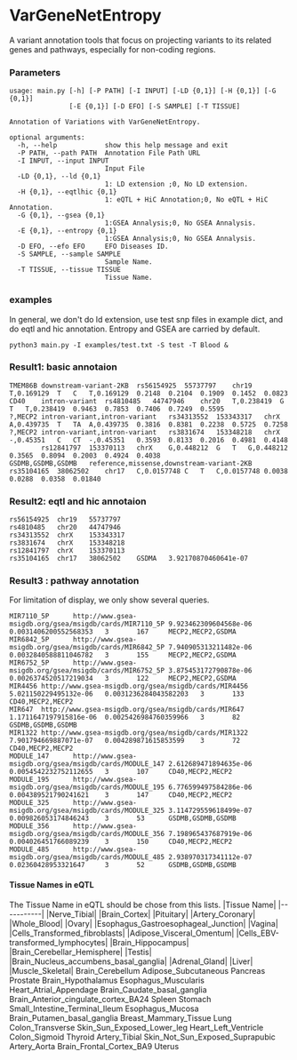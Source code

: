 # VarGeneNetEntropy

A variant annotation tools that focus on projecting variants to its related genes and pathways, especially for non-coding regions. 


### Parameters

```
usage: main.py [-h] [-P PATH] [-I INPUT] [-LD {0,1}] [-H {0,1}] [-G {0,1}]
               [-E {0,1}] [-D EFO] [-S SAMPLE] [-T TISSUE]

Annotation of Variations with VarGeneNetEntropy.

optional arguments:
  -h, --help            show this help message and exit
  -P PATH, --path PATH  Annotation File Path URL
  -I INPUT, --input INPUT
                        Input File
  -LD {0,1}, --ld {0,1}
                        1: LD extension ;0, No LD extension.
  -H {0,1}, --eqtlhic {0,1}
                        1: eQTL + HiC Annotation;0, No eQTL + HiC Annotation.
  -G {0,1}, --gsea {0,1}
                        1:GSEA Annalysis;0, No GSEA Annalysis.
  -E {0,1}, --entropy {0,1}
                        1:GSEA Annalysis;0, No GSEA Annalysis.
  -D EFO, --efo EFO     EFO Diseases ID.
  -S SAMPLE, --sample SAMPLE
                        Sample Name.
  -T TISSUE, --tissue TISSUE
                        Tissue Name.
```

### examples 

In general, we don't do ld extension, use test snp files in example dict, and do eqtl and hic annotation. Entropy and GSEA are carried by default.

```
python3 main.py -I examples/test.txt -S test -T Blood &
```

### Result1: basic annotaion

```
TMEM86B	downstream-variant-2KB	rs56154925	55737797	chr19	T,0.169129	T	C	T,0.169129	0.2148	0.2104	0.1909	0.1452	0.0823
CD40	intron-variant	rs4810485	44747946	chr20	T,0.238419	G	T	T,0.238419	0.9463	0.7853	0.7406	0.7249	0.5595
?,MECP2	intron-variant,intron-variant	rs34313552	153343317	chrX	A,0.439735	T	TA	A,0.439735	0.3816	0.8381	0.2238	0.5725	0.7258
?,MECP2	intron-variant,intron-variant	rs3831674	153348218	chrX	-,0.45351	C	CT	-,0.45351	0.3593	0.8133	0.2016	0.4981	0.4148
		rs12841797	153370113	chrX	G,0.448212	G	T	G,0.448212	0.3565	0.8094	0.2003	0.4924	0.4038
GSDMB,GSDMB,GSDMB	reference,missense,downstream-variant-2KB	rs35104165	38062502	chr17	C,0.0157748	C	T	C,0.0157748	0.0038	0.0288	0.0358	0.01840
```

### Result2: eqtl and hic annotaion

```
rs56154925	chr19	55737797
rs4810485	chr20	44747946
rs34313552	chrX	153343317
rs3831674	chrX	153348218
rs12841797	chrX	153370113
rs35104165	chr17	38062502	GSDMA	3.92170870460641e-07
```

### Result3 : pathway annotation

For limitation of display, we only show several queries.

```
MIR7110_5P      http://www.gsea-msigdb.org/gsea/msigdb/cards/MIR7110_5P 9.923462309604568e-06   0.0031406200552568353   3       167     MECP2,MECP2,GSDMA
MIR6842_5P      http://www.gsea-msigdb.org/gsea/msigdb/cards/MIR6842_5P 7.940905313211482e-06   0.0032840588811046782   3       155     MECP2,MECP2,GSDMA
MIR6752_5P      http://www.gsea-msigdb.org/gsea/msigdb/cards/MIR6752_5P 3.875453172790878e-06   0.0026374520517219034   3       122     MECP2,MECP2,GSDMA
MIR4456 http://www.gsea-msigdb.org/gsea/msigdb/cards/MIR4456    5.021150229495132e-06   0.0031236284043582203   3       133     CD40,MECP2,MECP2
MIR647  http://www.gsea-msigdb.org/gsea/msigdb/cards/MIR647     1.1711647197915816e-06  0.0025426984760359966   3       82      GSDMB,GSDMB,GSDMB
MIR1322 http://www.gsea-msigdb.org/gsea/msigdb/cards/MIR1322    7.901794669887071e-07   0.004289871615853599    3       72      CD40,MECP2,MECP2
MODULE_147      http://www.gsea-msigdb.org/gsea/msigdb/cards/MODULE_147 2.612689471894635e-06   0.0054542232752112655   3       107     CD40,MECP2,MECP2
MODULE_195      http://www.gsea-msigdb.org/gsea/msigdb/cards/MODULE_195 6.776599497584286e-06   0.004389521790241621    3       147     CD40,MECP2,MECP2
MODULE_325      http://www.gsea-msigdb.org/gsea/msigdb/cards/MODULE_325 3.114729559618499e-07   0.009826053174846243    3       53      GSDMB,GSDMB,GSDMB
MODULE_356      http://www.gsea-msigdb.org/gsea/msigdb/cards/MODULE_356 7.198965437687919e-06   0.004026451766089239    3       150     CD40,MECP2,MECP2
MODULE_485      http://www.gsea-msigdb.org/gsea/msigdb/cards/MODULE_485 2.938970317341112e-07   0.02360428953321647     3       52      GSDMB,GSDMB,GSDMB
```

#### Tissue Names in eQTL

The Tissue Name in eQTL should be chose from this lists.
|Tissue Name|
|-----------|
|Nerve_Tibial|
|Brain_Cortex|
|Pituitary|
|Artery_Coronary|
|Whole_Blood|
|Ovary|
|Esophagus_Gastroesophageal_Junction|
|Vagina|
|Cells_Transformed_fibroblasts|
|Adipose_Visceral_Omentum|
|Cells_EBV-transformed_lymphocytes|
|Brain_Hippocampus|
|Brain_Cerebellar_Hemisphere|
|Testis|
|Brain_Nucleus_accumbens_basal_ganglia|
|Adrenal_Gland|
|Liver|
|Muscle_Skeletal|
Brain_Cerebellum
Adipose_Subcutaneous
Pancreas
Prostate
Brain_Hypothalamus
Esophagus_Muscularis
Heart_Atrial_Appendage
Brain_Caudate_basal_ganglia
Brain_Anterior_cingulate_cortex_BA24
Spleen
Stomach
Small_Intestine_Terminal_Ileum
Esophagus_Mucosa
Brain_Putamen_basal_ganglia
Breast_Mammary_Tissue
Lung
Colon_Transverse
Skin_Sun_Exposed_Lower_leg
Heart_Left_Ventricle
Colon_Sigmoid
Thyroid
Artery_Tibial
Skin_Not_Sun_Exposed_Suprapubic
Artery_Aorta
Brain_Frontal_Cortex_BA9
Uterus
